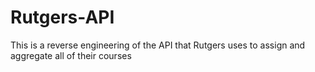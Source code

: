 # Rutgers-API
This is a reverse engineering of the API that Rutgers uses to assign and aggregate all of their courses
